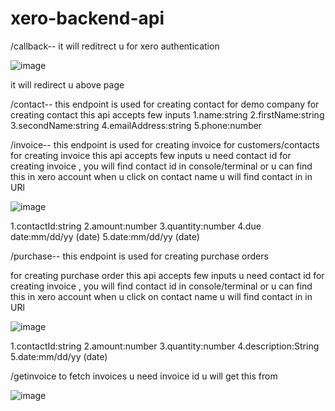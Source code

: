 # xero-backend-api
/callback-- it will reditrect u for xero authentication 

 ![image](https://user-images.githubusercontent.com/73880479/137920495-c3fc4e91-f1d5-4a46-b271-0f2203c4e7c3.png)

it will redirect u above page 

/contact-- this endpoint is used for creating contact for demo company
for creating contact this api accepts few inputs 
1.name:string
2.firstName:string
3.secondName:string
4.emailAddress:string
5.phone:number

/invoice-- this endpoint is used for creating invoice for customers/contacts
for creating invoice this api accepts few inputs 
u need contact id 
for creating invoice , you will find contact id in console/terminal or u can find this in xero account when u click on contact name u will find contact in in URl

![image](https://user-images.githubusercontent.com/73880479/137922007-5ee53671-d636-4a0d-a390-931eb6ea24c4.png)

1.contactId:string
2.amount:number
3.quantity:number
4.due date:mm/dd/yy (date)
5.date:mm/dd/yy (date)


/purchase-- this endpoint is used for creating purchase orders 

for creating purchase order this api accepts few inputs 
u need contact id 
for creating invoice , you will find contact id in console/terminal or u can find this in xero account when u click on contact name u will find contact in in URl

![image](https://user-images.githubusercontent.com/73880479/137922007-5ee53671-d636-4a0d-a390-931eb6ea24c4.png)

1.contactId:string
2.amount:number
3.quantity:number
4.description:String
5.date:mm/dd/yy (date)


/getinvoice
to fetch invoices u need invoice id 
u will get this from 

![image](https://user-images.githubusercontent.com/73880479/137923746-8764c21a-c89e-49b3-b72c-0c0c2a6a5c3e.png)




